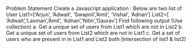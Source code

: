 Problem Statement
Create a Javascript application :
Below are two list of User
List1=[‘Arjun’, ‘Adwait’, ‘Swapnil’,’Amit’, ‘Vishal’, ‘Adnan’]
List2=[ ‘Adwait’,’Laxman’,’Amit’, ‘Adnan’,’Nitin’,’Gaurav’]
Find following output (Use collection)
a. Get a unique set of users from List1 which are not in List2
b. Get a unique set of users from List2 which are not in List1
c. Get a set of users who are present in in List1 and List2 both (intersection of list1 & list2)
